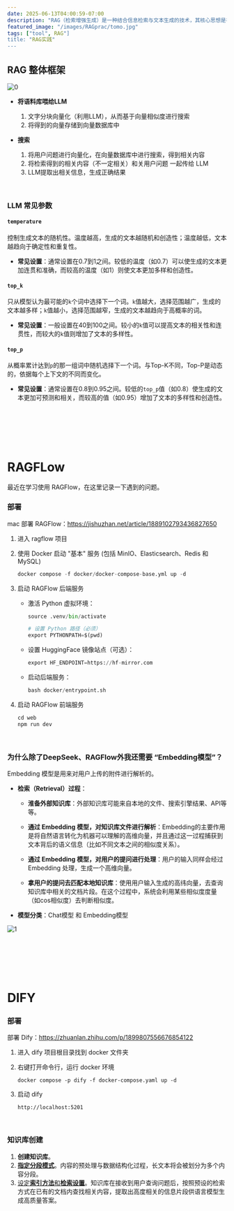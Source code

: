 ```yaml
---
date: 2025-06-13T04:00:59-07:00
description: "RAG（检索增强生成）是一种结合信息检索与文本生成的技术，其核心思想是在生成答案前，先从外部知识库中检索相关文档或信息作为参考，从而增强生成内容的准确性和事实性。"
featured_image: "/images/RAGprac/tomo.jpg"
tags: ["tool", RAG"]
title: "RAG实践"
---
```


## RAG 整体框架

![0](/images/RAGprac/0.jpg)

+ **将语料库喂给LLM**
  1. 文字分块向量化（利用LLM），从而基于向量相似度进行搜索
  2. 将得到的向量存储到向量数据库中

+ **搜索**
  1. 将用户问题进行向量化，在向量数据库中进行搜索，得到相关内容
  2. 将检索得到的相关内容（不一定相关）和关用户问题 一起传给 LLM
  3. LLM提取出相关信息，生成正确结果

&nbsp;

### LLM 常见参数

####  `temperature`

控制生成文本的随机性。温度越高，生成的文本越随机和创造性；温度越低，文本越趋向于确定性和重复性。

<!--more-->

+ **常见设置**：通常设置在0.7到1之间。较低的温度（如0.7）可以使生成的文本更加连贯和准确，而较高的温度（如1）则使文本更加多样和创造性。

####  `top_k`

只从模型认为最可能的`k`个词中选择下一个词。`k`值越大，选择范围越广，生成的文本越多样；`k`值越小，选择范围越窄，生成的文本越趋向于高概率的词。

+ **常见设置**：一般设置在40到100之间。较小的`k`值可以提高文本的相关性和连贯性，而较大的`k`值则增加了文本的多样性。

#### `top_p`

从概率累计达到`p`的那一组词中随机选择下一个词。与Top-K不同，Top-P是动态的，依据每个上下文的不同而变化。

+ **常见设置**：通常设置在0.8到0.95之间。较低的`top_p`值（如0.8）使生成的文本更加可预测和相关，而较高的值（如0.95）增加了文本的多样性和创造性。

&nbsp;

&nbsp;

&nbsp;

# RAGFLow

最近在学习使用 RAGFlow，在这里记录一下遇到的问题。

### 部署

mac 部署 RAGFlow：https://jishuzhan.net/article/1889102793436827650

1. 进入 ragflow 项目

2. 使用 Docker 启动 "基本" 服务 (包括 MinIO、Elasticsearch、Redis 和 MySQL)

   ```python
   docker compose -f docker/docker-compose-base.yml up -d
   ```

3. 启动 RAGFlow 后端服务

   + 激活 Python 虚拟环境：

     ```python
     source .venv/bin/activate
     
     # 设置 Python 路径（必须）
     export PYTHONPATH=$(pwd)
     ```

   + 设置 HuggingFace 镜像站点（可选）：

     ```python
     export HF_ENDPOINT=https://hf-mirror.com
     ```

     <!--more-->

   + 启动后端服务：

     ```python
     bash docker/entrypoint.sh
     ```

4. 启动 RAGFlow 前端服务

   ```python
   cd web
   npm run dev
   ```

&nbsp;

### 为什么除了DeepSeek、RAGFlow外我还需要 “Embedding模型”？

Embedding 模型是用来对用户上传的附件进行解析的。

+ ﻿﻿**检索（Retrieval）过程**：

  - ﻿﻿**淮备外部知识库**：外部知识库可能来自本地的文件、搜索引擎结果、API等等。

  - ﻿﻿**通过 Embedding 模型，对知识库文件进行解析**：Embedding的主要作用是将自然语言转化为机器可以理解的高维向量，并且通过这一过程捕获到文本背后的语义信息（比如不同文本之间的相似度关系）。

  - ﻿﻿**通过 Embedding 模型，对用户的提问进行处理**：用户的输入同样会经过 Embedding 处理，生成一个高维向量。

  - **拿用户的提问去匹配本地知识库**：使用用户输入生成的高纬向量，去查询知识库中相关的文档片段。在这个过程中，系统会利用某些相似度度量（如cos相似度）去判断相似度。

+ **模型分类**：Chat模型 和 Embedding模型

![1](/images/RAGprac/1.png)









&nbsp;

&nbsp;

&nbsp;

# DIFY

### 部署

部署 Dify：https://zhuanlan.zhihu.com/p/1899807556676854122

1. 进入 dify 项目根目录找到 docker 文件夹

2. 右键打开命令行，运行 docker 环境

   ```text
   docker compose -p dify -f docker-compose.yaml up -d
   ```

3. 启动 dify

   ```text
   http://localhost:5201
   ```

&nbsp;

### 知识库创建

1. **创建知识库**。
2. **[指定分段模式](https://docs.dify.ai/zh-hans/guides/knowledge-base/create-knowledge-and-upload-documents/chunking-and-cleaning-text)**。内容的预处理与数据结构化过程，长文本将会被划分为多个内容分段。
3. [设定**索引方法**和**检索设置**](https://docs.dify.ai/zh-hans/guides/knowledge-base/create-knowledge-and-upload-documents/setting-indexing-methods)。知识库在接收到用户查询问题后，按照预设的检索方式在已有的文档内查找相关内容，提取出高度相关的信息片段供语言模型生成高质量答案。



